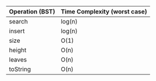 | Operation (BST)     | Time Complexity (worst case)    |
| ------------------- | ------------------------------- |
| search              | log(n)                          |
| insert              | log(n)                          |
| size                | O(1)                            |
| height              | O(n)                            |
| leaves              | O(n)                            |
| toString            | O(n)                            |
